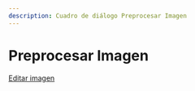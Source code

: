 ```yaml
---
description: Cuadro de diálogo Preprocesar Imagen
---
```


# Preprocesar Imagen

[Editar imagen](../fichas-de-herramientas/ficha-de-herramientas-imagen/editar-imagen.md)


